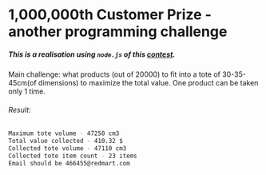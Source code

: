 # 1,000,000th Customer Prize - another programming challenge #

##### This is a realisation using ```node.js``` of this [contest](http://geeks.redmart.com/2015/10/26/1000000th-customer-prize-another-programming-challenge/). #####

Main challenge: what products (out of 20000) to fit into a tote of 30-35-45cm(of dimensions) to maximize the total value.
One product can be taken only 1 time.

###### Result: ######
```bash
Maximum tote volume - 47250 cm3
Total value collected - 410.32 $
Collected tote volume - 47110 cm3
Collected tote item count - 23 items
Email should be 466455@redmart.com
```